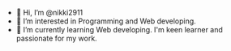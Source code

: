 - 👋 Hi, I’m @nikki2911
- 👀 I’m interested in Programming and Web developing.
- 🌱 I’m currently learning Web developing.
I'm keen learner and passionate for my work.

<!---
nikki2911/nikki2911 is a ✨ special ✨ repository because its `README.md` (this file) appears on your GitHub profile.
You can click the Preview link to take a look at your changes.
--->
